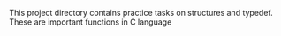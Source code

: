This project directory contains practice tasks on structures and typedef. These are important functions in C language
